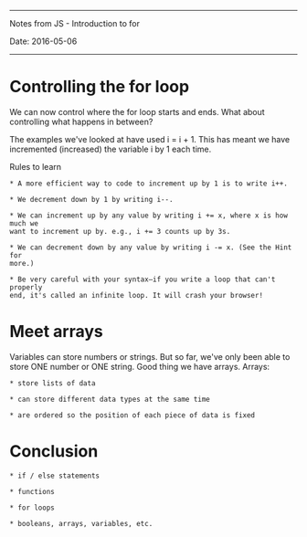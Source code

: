 -----------------------------------------------------
Notes from JS - Introduction to for

Date: 2016-05-06

-----------------------------------------------------

Controlling the for loop
========================

We can now control where the for loop starts and ends. What about controlling 
what happens in between?

The examples we've looked at have used i = i + 1. This has meant we have 
incremented (increased) the variable i by 1 each time.

Rules to learn

	* A more efficient way to code to increment up by 1 is to write i++.

	* We decrement down by 1 by writing i--.

	* We can increment up by any value by writing i += x, where x is how much we 
	want to increment up by. e.g., i += 3 counts up by 3s.

	* We can decrement down by any value by writing i -= x. (See the Hint for 
	more.)

	* Be very careful with your syntax—if you write a loop that can't properly 
	end, it's called an infinite loop. It will crash your browser!

Meet arrays
===========

Variables can store numbers or strings. But so far, we've only been able to 
store ONE number or ONE string. Good thing we have arrays. Arrays:

	* store lists of data

	* can store different data types at the same time

	* are ordered so the position of each piece of data is fixed

Conclusion
==========

	* if / else statements

	* functions

	* for loops

	* booleans, arrays, variables, etc.

